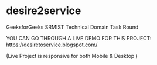 # desire2service
GeeksforGeeks SRMIST Technical Domain Task Round

YOU CAN GO THROUGH A LIVE DEMO FOR THIS PROJECT:
https://desiretoservice.blogspot.com/

(Live Project is responsive for both Mobile & Desktop )
